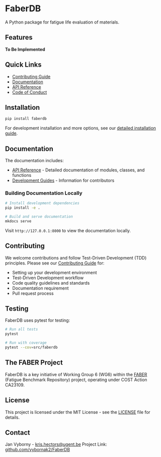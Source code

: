 # FaberDB

A Python package for fatigue life evaluation of materials.

## Features

__To Be Implemented__

## Quick Links

- [Contributing Guide](CONTRIBUTING.md)
- [Documentation](https://vybornak2.github.io/FaberDB/)
- [API Reference](https://vybornak2.github.io/FaberDB/api/)
- [Code of Conduct](CODE_OF_CONDUCT.md)

## Installation

```bash
pip install faberdb
```

For development installation and more options, see our [detailed installation guide](https://vybornak2.github.io/FaberDB/development/install/).

## Documentation

The documentation includes:

- [API Reference](https://vybornak2.github.io/FaberDB/api/) - Detailed documentation of modules, classes, and functions
- [Development Guides](https://vybornak2.github.io/FaberDB/development/) - Information for contributors

### Building Documentation Locally

```bash
# Install development dependencies
pip install -e .

# Build and serve documentation
mkdocs serve
```

Visit `http://127.0.0.1:8000` to view the documentation locally.

## Contributing

We welcome contributions and follow Test-Driven Development (TDD) principles. Please see our [Contributing Guide](CONTRIBUTING.md) for:

- Setting up your development environment
- Test-Driven Development workflow
- Code quality guidelines and standards
- Documentation requirement
- Pull request process

## Testing

FaberDB uses pytest for testing:

```bash
# Run all tests
pytest

# Run with coverage
pytest --cov=src/faberdb
```

## The FABER Project

FaberDB is a key initiative of Working Group 6 (WG6) within the [FABER](https://faber-cost.eu/) (Fatigue Benchmark Repository) project, operating under COST Action CA23109.

## License

This project is licensed under the MIT License - see the [LICENSE](LICENSE.md) file for details.

## Contact

Jan Vyborny - <kris.hectors@ugent.be>
Project Link: [github.com/vybornak2/FaberDB](https://github.com/vybornak2/FaberDB)
